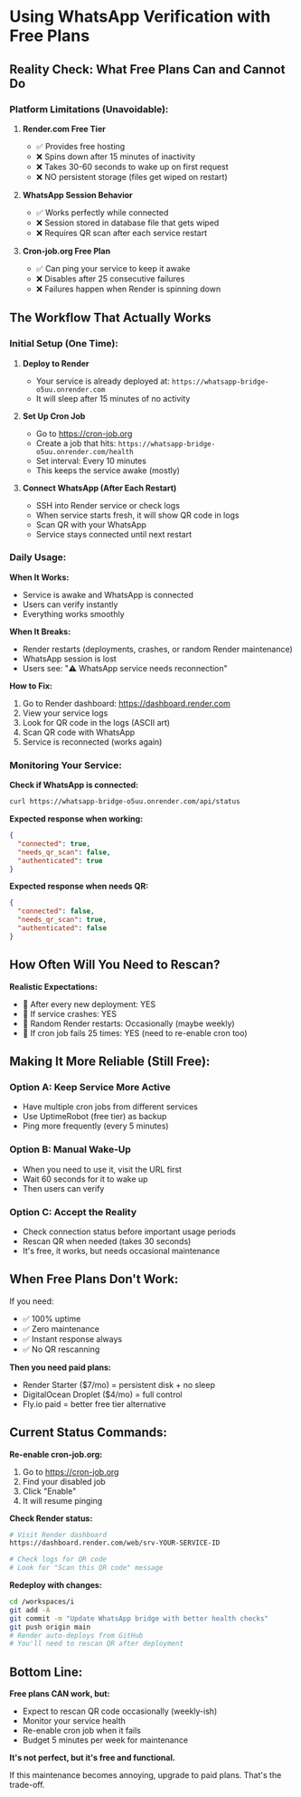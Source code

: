 # Using WhatsApp Verification with Free Plans

## Reality Check: What Free Plans Can and Cannot Do

### Platform Limitations (Unavoidable):

1. **Render.com Free Tier**
   - ✅ Provides free hosting
   - ❌ Spins down after 15 minutes of inactivity
   - ❌ Takes 30-60 seconds to wake up on first request
   - ❌ NO persistent storage (files get wiped on restart)

2. **WhatsApp Session Behavior**
   - ✅ Works perfectly while connected
   - ❌ Session stored in database file that gets wiped
   - ❌ Requires QR scan after each service restart

3. **Cron-job.org Free Plan**
   - ✅ Can ping your service to keep it awake
   - ❌ Disables after 25 consecutive failures
   - ❌ Failures happen when Render is spinning down

## The Workflow That Actually Works

### Initial Setup (One Time):

1. **Deploy to Render**
   - Your service is already deployed at: `https://whatsapp-bridge-o5uu.onrender.com`
   - It will sleep after 15 minutes of no activity

2. **Set Up Cron Job**
   - Go to https://cron-job.org
   - Create a job that hits: `https://whatsapp-bridge-o5uu.onrender.com/health`
   - Set interval: Every 10 minutes
   - This keeps the service awake (mostly)

3. **Connect WhatsApp (After Each Restart)**
   - SSH into Render service or check logs
   - When service starts fresh, it will show QR code in logs
   - Scan QR with your WhatsApp
   - Service stays connected until next restart

### Daily Usage:

**When It Works:**
- Service is awake and WhatsApp is connected
- Users can verify instantly
- Everything works smoothly

**When It Breaks:**
- Render restarts (deployments, crashes, or random Render maintenance)
- WhatsApp session is lost
- Users see: "⚠️ WhatsApp service needs reconnection"

**How to Fix:**
1. Go to Render dashboard: https://dashboard.render.com
2. View your service logs
3. Look for QR code in the logs (ASCII art)
4. Scan QR code with WhatsApp
5. Service is reconnected (works again)

### Monitoring Your Service:

**Check if WhatsApp is connected:**
```bash
curl https://whatsapp-bridge-o5uu.onrender.com/api/status
```

**Expected response when working:**
```json
{
  "connected": true,
  "needs_qr_scan": false,
  "authenticated": true
}
```

**Expected response when needs QR:**
```json
{
  "connected": false,
  "needs_qr_scan": true,
  "authenticated": false
}
```

## How Often Will You Need to Rescan?

**Realistic Expectations:**
- 🔄 After every new deployment: YES
- 🔄 If service crashes: YES
- 🔄 Random Render restarts: Occasionally (maybe weekly)
- 🔄 If cron job fails 25 times: YES (need to re-enable cron too)

## Making It More Reliable (Still Free):

### Option A: Keep Service More Active
- Have multiple cron jobs from different services
- Use UptimeRobot (free tier) as backup
- Ping more frequently (every 5 minutes)

### Option B: Manual Wake-Up
- When you need to use it, visit the URL first
- Wait 60 seconds for it to wake up
- Then users can verify

### Option C: Accept the Reality
- Check connection status before important usage periods
- Rescan QR when needed (takes 30 seconds)
- It's free, it works, but needs occasional maintenance

## When Free Plans Don't Work:

If you need:
- ✅ 100% uptime
- ✅ Zero maintenance
- ✅ Instant response always
- ✅ No QR rescanning

**Then you need paid plans:**
- Render Starter ($7/mo) = persistent disk + no sleep
- DigitalOcean Droplet ($4/mo) = full control
- Fly.io paid = better free tier alternative

## Current Status Commands:

**Re-enable cron-job.org:**
1. Go to https://cron-job.org
2. Find your disabled job
3. Click "Enable"
4. It will resume pinging

**Check Render status:**
```bash
# Visit Render dashboard
https://dashboard.render.com/web/srv-YOUR-SERVICE-ID

# Check logs for QR code
# Look for "Scan this QR code" message
```

**Redeploy with changes:**
```bash
cd /workspaces/i
git add -A
git commit -m "Update WhatsApp bridge with better health checks"
git push origin main
# Render auto-deploys from GitHub
# You'll need to rescan QR after deployment
```

## Bottom Line:

**Free plans CAN work, but:**
- Expect to rescan QR code occasionally (weekly-ish)
- Monitor your service health
- Re-enable cron job when it fails
- Budget 5 minutes per week for maintenance

**It's not perfect, but it's free and functional.**

If this maintenance becomes annoying, upgrade to paid plans. That's the trade-off.
